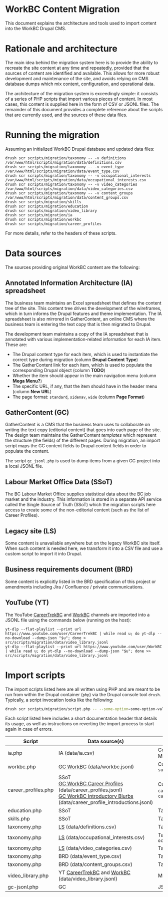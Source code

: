 WorkBC Content Migration
========================

This document explains the architecture and tools used to import content into the WorkBC Drupal CMS.

# Rationale and architecture
The main idea behind the migration system here is to provide the ability to recreate the site content at any time and repeatedly, provided that the sources of content are identified and available. This allows for more robust development and maintenance of the site, and avoids relying on CMS database dumps which mix content, configuration, and operational data.

The architecture of the migration system is exceedingly simple: it consists of a series of PHP scripts that import various pieces of content. In most cases, this content is supplied here in the form of CSV or JSONL files. The remainder of this document provides a complete reference about the scripts that are currently used, and the sources of these data files.

# Running the migration
Assuming an initialized WorkBC Drupal database and updated data files:
```
drush scr scripts/migration/taxonomy -- -v definitions /var/www/html/scripts/migration/data/definitions.csv
drush scr scripts/migration/taxonomy -- -v event_type /var/www/html/scripts/migration/data/event_type.csv
drush scr scripts/migration/taxonomy -- -v occupational_interests /var/www/html/scripts/migration/data/occupational_interests.csv
drush scr scripts/migration/taxonomy -- -v video_categories /var/www/html/scripts/migration/data/video_categories.csv
drush scr scripts/migration/taxonomy -- -v content_groups /var/www/html/scripts/migration/data/content_groups.csv
drush scr scripts/migration/skills
drush scr scripts/migration/education
drush scr scripts/migration/video_library
drush scr scripts/migration/ia
drush scr scripts/migration/workbc
drush scr scripts/migration/career_profiles
```
For more details, refer to the headers of these scripts.

# Data sources
The sources providing original WorkBC content are the following:

## Annotated Information Architecture (IA) spreadsheet
The business team maintains an Excel spreadsheet that defines the content tree of the site. This content tree drives the development of the wireframes, which in turn informs the Drupal features and theme implementation. The IA spreadsheet is also mirrored in GatherContent, an online CMS where the business team is entering the text copy that is then migrated to Drupal.

The development team maintains a copy of the IA spreadsheet that is annotated with various implementation-related information for each IA item. These are:
- The Drupal content type for each item, which is used to instantiate the correct type during migration (column **Drupal Content Type**)
- The GatherContent link for each item, which is used to populate the corresponding Drupal object (column **TODO**)
- Whether the item should appear in the main navigation menu (column **Mega Menu?**)
- The specific URL, if any, that the item should have in the header menu (column **New URL**)
- The page format: `standard`, `sidenav`, `wide` (column **Page Format**)

## GatherContent (GC)
GatherContent is a CMS that the business team uses to collaborate on writing the text copy (editorial content) that goes into each page of the site. The design team maintains the GatherContent _templates_ which represent the structure (the fields) of the different pages. During migration, an import script maps the GC content fields to Drupal content fields in order to populate the content.

The script `gc_jsonl.php` is used to dump items from a given GC project into a local JSONL file.

## Labour Market Office Data (SSoT)
The BC Labour Market Office supplies statistical data about the BC job market and the industry. This information is stored in a separate API service called the Single Source of Truth (SSoT) which the migration scripts here access to create some of the non-editorial content (such as the list of Career Profiles).

## Legacy site (LS)
Some content is unavailable anywhere but on the legacy WorkBC site itself. When such content is needed here, we transform it into a CSV file and use a custom script to import it into Drupal.

## Business requirements document (BRD)
Some content is explicitly listed in the BRD specification of this project or amendments including Jira / Confluence / private communications.

## YouTube (YT)
The YouTube [CareerTrekBC](https://www.youtube.com/user/CareerTrekBC) and [WorkBC](https://www.youtube.com/user/WorkBC) channels are imported into a JSONL file using the commands below (running on the host):
```
yt-dlp --flat-playlist --print url https://www.youtube.com/user/CareerTrekBC | while read u; do yt-dlp --no-download --dump-json "$u"; done > src/scripts/migration/data/video_library.jsonl
yt-dlp --flat-playlist --print url https://www.youtube.com/user/WorkBC | while read u; do yt-dlp --no-download --dump-json "$u"; done >> src/scripts/migration/data/video_library.jsonl
```

# Import scripts
The import scripts listed here are all written using PHP and are meant to be run from within the Drupal container (`php`) via the Drupal console tool `drush`. Typically, a script invocation looks like the following:
```bash
drush scr scripts/migration/script.php -- --some-option=some-option-value csv-filename-or-other-operand
```
Each script listed here includes a short documentation header that details its usage, as well as instructions on reverting the import process to start again in case of errors.

| Script | Data source(s) | Output(s) |
| -------| -------------- | -----------------|
| ia.php  | IA (data/ia.csv) | Content type `page`<br>Menu `main` |
| workbc.php | [GC WorkBC](https://number41media1.gathercontent.com/content/284269/items/) (data/workbc.jsonl) | Content types `blog`, `news`, `success_story` |
| career_profiles.php | SSoT<br>[GC WorkBC Career Profiles](https://number41media1.gathercontent.com/content/290255/items/) (data/career_profiles.jsonl)<br>[GC WorkBC Introductory Blurbs](https://number41media1.gathercontent.com/content/332842/items/) (data/career_profile_introductions.jsonl) | Content types `career_profile`, `career_profile_introductions` |
| education.php | SSoT | Taxonomy `education` |
| skills.php | SSoT | Taxonomy `skills` |
| taxonomy.php | [LS](https://www.workbc.ca/Jobs-Careers/Career-Toolkit/Definitions.aspx) (data/definitions.csv) | Taxonomy `definitions` |
| taxonomy.php | [LS](https://www.workbc.ca/Labour-Market-Industry/Skills-for-the-Future-Workforce.aspx#characteristics) (data/occupational_interests.csv) | Taxonomy `occupational_interests` |
| taxonomy.php | [LS](https://www.workbc.ca/videolibrary/) (data/video_categories.csv) | Taxonomy `video_categories` |
| taxonomy.php | BRD (data/event_type.csv) | Taxonomy `event_type` |
| taxonomy.php | BRD (data/content_groups.csv) | Taxonomy `content_groups` |
| video_library.php | YT [CareerTrekBC](https://www.youtube.com/user/CareerTrekBC) and [WorkBC](https://www.youtube.com/user/WorkBC) (data/video_library.jsonl) | Media type `remote_video` |
| gc-jsonl.php | GC | JSONL file |
